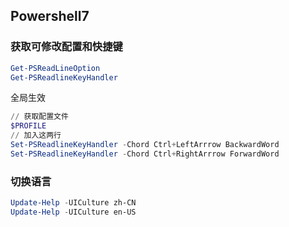 ## Powershell7
### 获取可修改配置和快捷键
```ps1
Get-PSReadLineOption
Get-PSReadlineKeyHandler
```
全局生效
```ps1
// 获取配置文件
$PROFILE
// 加入这两行
Set-PSReadlineKeyHandler -Chord Ctrl+LeftArrrow BackwardWord
Set-PSReadlineKeyHandler -Chord Ctrl+RightArrrow ForwardWord
```
### 切换语言
```ps1
Update-Help -UICulture zh-CN
Update-Help -UICulture en-US
```